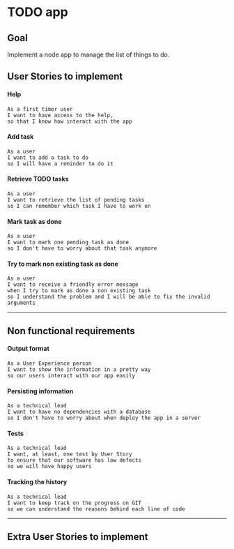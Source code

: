 # TODO app

## Goal
Implement a node app to manage the list of things to do.

## User Stories to implement

#### Help
    As a first timer user
    I want to have access to the help,
    so that I know how interact with the app

#### Add task
    As a user
    I want to add a task to do
    so I will have a reminder to do it

#### Retrieve TODO tasks
    As a user
    I want to retrieve the list of pending tasks
    so I can remember which task I have to work on

#### Mark task as done
    As a user
    I want to mark one pending task as done
    so I don't have to worry about that task anymore

#### Try to mark non existing task as done
    As a user
    I want to receive a friendly error message
    when I try to mark as done a non existing task
    so I understand the problem and I will be able to fix the invalid arguments

---
## Non functional requirements

#### Output format
    As a User Experience person
    I want to show the information in a pretty way
    so our users interact with our app easily

#### Persisting information
    As a technical lead
    I want to have no dependencies with a database
    so I don't have to worry about when deploy the app in a server

#### Tests
    As a technical lead
    I want, at least, one test by User Story
    to ensure that our software has low defects
    so we will have happy users

#### Tracking the history
    As a technical lead
    I want to keep track on the progress on GIT
    so we can understand the reasons behind each line of code

---

## Extra User Stories to implement

